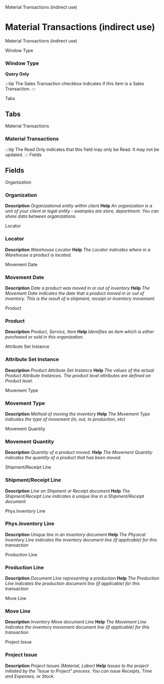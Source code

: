 
Material Transactions (indirect use)
# Material Transactions (indirect use)


Material Transactions (indirect use)

Window Type
### Window Type

**Query Only**

:::tip
The Sales Transaction checkbox indicates if this item is a Sales Transaction.
:::

Tabs
## Tabs


Material Transactions
### Material Transactions


:::tip
The Read Only indicates that this field may only be Read.  It may not be updated.
:::
Fields
## Fields


Organization
### Organization

**Description**
 *Organizational entity within client*
**Help**
 *An organization is a unit of your client or legal entity - examples are store, department. You can share data between organizations.*

Locator
### Locator

**Description**
 *Warehouse Locator*
**Help**
 *The Locator indicates where in a Warehouse a product is located.*

Movement Date
### Movement Date

**Description**
 *Date a product was moved in or out of inventory*
**Help**
 *The Movement Date indicates the date that a product moved in or out of inventory.  This is the result of a shipment, receipt or inventory movement.*

Product
### Product

**Description**
 *Product, Service, Item*
**Help**
 *Identifies an item which is either purchased or sold in this organization.*

Attribute Set Instance
### Attribute Set Instance

**Description**
 *Product Attribute Set Instance*
**Help**
 *The values of the actual Product Attribute Instances.  The product level attributes are defined on Product level.*

Movement Type
### Movement Type

**Description**
 *Method of moving the inventory*
**Help**
 *The Movement Type indicates the type of movement (in, out, to production, etc)*

Movement Quantity
### Movement Quantity

**Description**
 *Quantity of a product moved.*
**Help**
 *The Movement Quantity indicates the quantity of a product that has been moved.*

Shipment/Receipt Line
### Shipment/Receipt Line

**Description**
 *Line on Shipment or Receipt document*
**Help**
 *The Shipment/Receipt Line indicates a unique line in a Shipment/Receipt document*

Phys.Inventory Line
### Phys.Inventory Line

**Description**
 *Unique line in an Inventory document*
**Help**
 *The Physical Inventory Line indicates the inventory document line (if applicable) for this transaction*

Production Line
### Production Line

**Description**
 *Document Line representing a production*
**Help**
 *The Production Line indicates the production document line (if applicable) for this transaction*

Move Line
### Move Line

**Description**
 *Inventory Move document Line*
**Help**
 *The Movement Line indicates the inventory movement document line (if applicable) for this transaction*

Project Issue
### Project Issue

**Description**
 *Project Issues (Material, Labor)*
**Help**
 *Issues to the project initiated by the "Issue to Project" process. You can issue Receipts, Time and Expenses, or Stock.*
